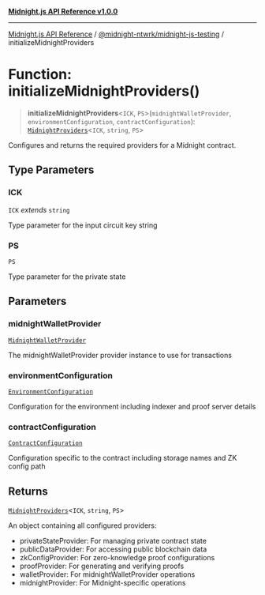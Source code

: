 [**Midnight.js API Reference v1.0.0**](../../../README.md)

***

[Midnight.js API Reference](../../../packages.md) / [@midnight-ntwrk/midnight-js-testing](../README.md) / initializeMidnightProviders

# Function: initializeMidnightProviders()

> **initializeMidnightProviders**\<`ICK`, `PS`\>(`midnightWalletProvider`, `environmentConfiguration`, `contractConfiguration`): [`MidnightProviders`](../../midnight-js-types/interfaces/MidnightProviders.md)\<`ICK`, `string`, `PS`\>

Configures and returns the required providers for a Midnight contract.

## Type Parameters

### ICK

`ICK` *extends* `string`

Type parameter for the input circuit key string

### PS

`PS`

Type parameter for the private state

## Parameters

### midnightWalletProvider

[`MidnightWalletProvider`](../classes/MidnightWalletProvider.md)

The midnightWalletProvider provider instance to use for transactions

### environmentConfiguration

[`EnvironmentConfiguration`](../interfaces/EnvironmentConfiguration.md)

Configuration for the environment including indexer and proof server details

### contractConfiguration

[`ContractConfiguration`](../interfaces/ContractConfiguration.md)

Configuration specific to the contract including storage names and ZK config path

## Returns

[`MidnightProviders`](../../midnight-js-types/interfaces/MidnightProviders.md)\<`ICK`, `string`, `PS`\>

An object containing all configured providers:
  - privateStateProvider: For managing private contract state
  - publicDataProvider: For accessing public blockchain data
  - zkConfigProvider: For zero-knowledge proof configurations
  - proofProvider: For generating and verifying proofs
  - walletProvider: For midnightWalletProvider operations
  - midnightProvider: For Midnight-specific operations
